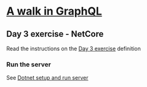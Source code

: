 # [A walk in GraphQL](../../../README.md)

## Day 3 exercise - NetCore

Read the instructions on the [Day 3 exercise](../day_03.md#exercise) definition

### Run the server

 See [Dotnet setup and run server](../../../setup/netcore.md)
